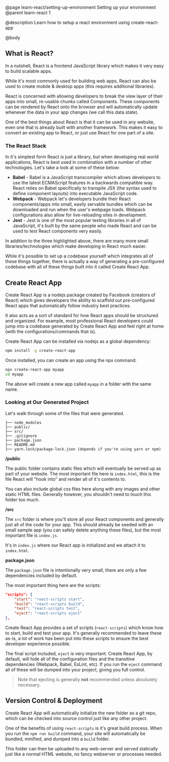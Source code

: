 @page learn-react/setting-up-environment Setting up your environment
@parent learn-react 1

@description Learn how to setup a react environment using create-react-app

@body

## What is React?

In a nutshell, React is a frontend JavaScript library which makes it very easy to build scalable apps.

While it's most commonly used for building web apps, React can also be used to create mobile & desktop apps (this requires additional libraries).

React is concerned with allowing developers to break the view layer of their apps into small, re-usable chunks called Components. These components can be rendered by React onto the browser and will automatically update whenever the data in your app changes (we call this data state).

One of the best things about React is that it can be used in any website, even one that is already built with another framework. This makes it easy to convert an existing app to React, or just use React for one part of a site.

### The React Stack

In it's simplest form React is just a library, but when developing real world applications, React is best used in combination with a number of other technologies. Let's take a look at some of these below:

- **Babel** - Babel is a JavaScript transcompiler which allows developers to use the latest ECMAScript features in a backwards compatible way. React relies on Babel specifically to transpile JSX (the syntax used to define component layouts) into executable JavaScript code.
- **Webpack** - Webpack let's developers bundle their React components/apps into small, easily servable bundles which can be downloaded and run when the user's webpage loads. Webpack configurations also allow for live-reloading sites in development.
- **Jest** - Jest is one of the most popular testing libraries in all of JavaScript, it's built by the same people who made React and can be used to test React components very easily. 

In addition to the three highlighted above, there are many more small libraries/technologies which make developing in React much easier.

While it's possible to set up a codebase yourself which integrates all of these things together, there is actually a way of generating a pre-configured codebase with all of these things built into it called Create React App.

## Create React App

Create React App is a nodejs package created by Facebook (creators of React) which gives developers the ability to scaffold out pre-configured React apps that automatically follow industry best practices.

It also acts as a sort of standard for how React apps should be structured and organized. For example, most professional React developers could jump into a codebase generated by Create React App and feel right at home (with the configurations/commands that is).

Create React App can be installed via nodejs as a global dependency:

```bash
npm install -g create-react-app
```

Once installed, you can create an app using the npx command:

```bash
npx create-react-app myapp
cd myapp
```

The above will create a new app called `myapp` in a folder with the same name.

### Looking at Our Generated Project

Let's walk through some of the files that were generated.

```code
├── node_modules
├── public/
├── src/
├── .gitignore
├── package.json
├── README.md
├── yarn.lock/package-lock.json (depends if you're using yarn or npm)
```

**/public**

The public folder contains static files which will eventually be served up as part of your website. The most important file here is `index.html`, this is the file React will "hook into" and render all of it's contents to.

You can also include global css files here along with any images and other static HTML files. Generally however, you shouldn't need to touch this folder too much.

**/src**

The `src` folder is where you'll store all your React components and generally just all of the code for your app. This should already be seeded with an small sample app (you can safely delete anything these files), but the most important file is `index.js`.

It's in `index.js` where our React app is initialized and we attach it to `index.html`.

**package.json**

The `package.json` file is intentionally very small, there are only a few dependencies included by default.

The most important thing here are the scripts:

```json
"scripts": {
    "start": "react-scripts start",
    "build": "react-scripts build",
    "test": "react-scripts test",
    "eject": "react-scripts eject"
},
```

Create React App provides a set of scripts (`react-scripts`) which know how to start, build and test your app. It's generally recommended to leave these as-is, a lot of work has been put into these scripts to ensure the best developer experience possible.

The final script included, `eject` is very important. Create React App, by default, will hide all of the configuration files and the transitive dependencies (Webpack, Babel, EsLint, etc). If you run the `eject` command all of these will be dumped into your project, giving you full control.

> Note that ejecting is generally **not** recommended unless absolutely necessary.

## Version Control & Deployment

Create React App will automatically initialize the new folder as a git repo, which can be checked into source control just like any other project.

One of the benefits of using `react-scripts` is it's great build process. When you run the `npm run build` command, your site will automatically be bundled, minified, and dumped into a `build` folder. 

This folder can then be uploaded to any web-server and served statically just like a normal HTML website, no fancy webserver or processes needed.
